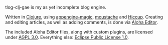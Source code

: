 tlog-clj-gae is my as yet incomplete blog engine.

Written in [Clojure](http://clojure.org), using [appengine-magic](https://github.com/gcv/appengine-magic), [moustache](https://github.com/cgrand/moustache) and [Hiccup](https://github.com/weavejester/hiccup). Creating and editing articles, as well as adding comments, is done via [Aloha Editor](http://aloha-editor.org).

The included Aloha Editor files, along with custom plugins, are licensed under [AGPL 3.0](http://www.gnu.org/licenses/agpl-3.0.html). Everything else: [Eclipse Public License 1.0](http://www.eclipse.org/legal/epl-v10.html).
